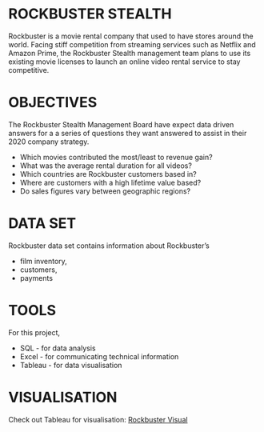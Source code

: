 # ROCKBUSTER STEALTH
Rockbuster is a movie rental company that used to have stores around the world. Facing stiff competition from streaming services such as Netflix and Amazon Prime, the Rockbuster Stealth management team plans to use its existing movie licenses to launch an online video rental service to stay competitive.


# OBJECTIVES
The Rockbuster Stealth Management Board have expect data driven answers for a a series of questions they want answered to assist in their 2020 company strategy. 
* Which movies contributed the most/least to revenue gain?
* What was the average rental duration for all videos?
* Which countries are Rockbuster customers based in?
* Where are customers with a high lifetime value based?
* Do sales figures vary between geographic regions?


# DATA SET
Rockbuster data set contains information about Rockbuster’s
- film inventory,
- customers,
- payments


# TOOLS
For this project, 
- SQL - for data analysis
- Excel - for communicating technical information
- Tableau - for data visualisation
  

# VISUALISATION
Check out Tableau for visualisation: [Rockbuster Visual](https://public.tableau.com/app/profile/kimberley.emelife/viz/Exercise3_10RockbusterFinal/TreeMap)

